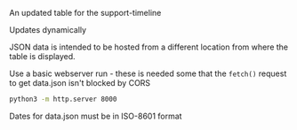 An updated table for the support-timeline

Updates dynamically

JSON data is intended to be hosted from a different location from where the table is displayed.

Use a basic webserver run - these is needed some that the `fetch()` request to get data.json isn't blocked by CORS

```bash
python3 -m http.server 8000
```

Dates for data.json must be in ISO-8601 format
